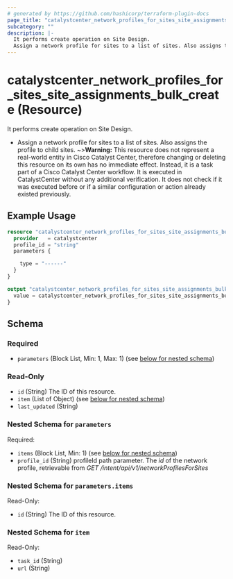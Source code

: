 ```yaml
---
# generated by https://github.com/hashicorp/terraform-plugin-docs
page_title: "catalystcenter_network_profiles_for_sites_site_assignments_bulk_create Resource - terraform-provider-catalystcenter"
subcategory: ""
description: |-
  It performs create operation on Site Design.
  Assign a network profile for sites to a list of sites. Also assigns the profile to child sites.
---
```


# catalystcenter_network_profiles_for_sites_site_assignments_bulk_create (Resource)

It performs create operation on Site Design.

- Assign a network profile for sites to a list of sites. Also assigns the profile to child sites.
~>**Warning:**
This resource does not represent a real-world entity in Cisco Catalyst Center, therefore changing or deleting this resource on its own has no immediate effect.
Instead, it is a task part of a Cisco Catalyst Center workflow. It is executed in CatalystCenter without any additional verification. It does not check if it was executed before or if a similar configuration or action already existed previously.

## Example Usage

```terraform
resource "catalystcenter_network_profiles_for_sites_site_assignments_bulk_create" "example" {
  provider   = catalystcenter
  profile_id = "string"
  parameters {

    type = "------"
  }
}

output "catalystcenter_network_profiles_for_sites_site_assignments_bulk_create_example" {
  value = catalystcenter_network_profiles_for_sites_site_assignments_bulk_create.example
}
```

<!-- schema generated by tfplugindocs -->
## Schema

### Required

- `parameters` (Block List, Min: 1, Max: 1) (see [below for nested schema](#nestedblock--parameters))

### Read-Only

- `id` (String) The ID of this resource.
- `item` (List of Object) (see [below for nested schema](#nestedatt--item))
- `last_updated` (String)

<a id="nestedblock--parameters"></a>
### Nested Schema for `parameters`

Required:

- `items` (Block List, Min: 1) (see [below for nested schema](#nestedblock--parameters--items))
- `profile_id` (String) profileId path parameter. The *id* of the network profile, retrievable from *GET /intent/api/v1/networkProfilesForSites*

<a id="nestedblock--parameters--items"></a>
### Nested Schema for `parameters.items`

Read-Only:

- `id` (String) The ID of this resource.



<a id="nestedatt--item"></a>
### Nested Schema for `item`

Read-Only:

- `task_id` (String)
- `url` (String)
